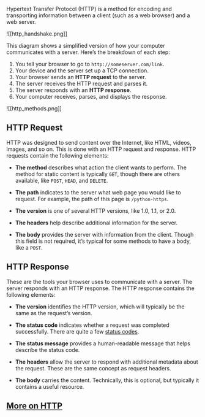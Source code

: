 Hypertext Transfer Protocol (HTTP) is a method for encoding and transporting information between a client (such as a web browser) and a web server.

![[http_handshake.png]]

This diagram shows a simplified version of how your computer communicates with a server. Here’s the breakdown of each step:

1. You tell your browser to go to `http://someserver.com/link`.
2. Your device and the server set up a TCP connection.
3. Your browser sends an **HTTP request** to the server.
4. The server receives the HTTP request and parses it.
5. The server responds with an **HTTP response**.
6. Your computer receives, parses, and displays the response.

![[http_methods.png]]

## HTTP Request

HTTP was designed to send content over the Internet, like HTML, videos, images, and so on. This is done with an HTTP request and response. HTTP requests contain the following elements:

- **The method** describes what action the client wants to perform. The method for static content is typically `GET`, though there are others available, like `POST`, `HEAD`, and `DELETE`.

- **The path** indicates to the server what web page you would like to request. For example, the path of this page is `/python-https`.

- **The version** is one of several HTTP versions, like 1.0, 1.1, or 2.0. 

- **The headers** help describe additional information for the server.

- **The body** provides the server with information from the client. Though this field is not required, it’s typical for some methods to have a body, like a `POST`.

## HTTP Response

These are the tools your browser uses to communicate with a server. The server responds with an HTTP response. The HTTP response contains the following elements:

- **The version** identifies the HTTP version, which will typically be the same as the request’s version.

- **The status code** indicates whether a request was completed successfully. There are quite a few [status codes](https://www.restapitutorial.com/httpstatuscodes.html).

- **The status message** provides a human-readable message that helps describe the status code.

- **The headers** allow the server to respond with additional metadata about the request. These are the same concept as request headers.

- **The body** carries the content. Technically, this is optional, but typically it contains a useful resource.



## [More on HTTP](https://developer.mozilla.org/en-US/docs/Web/HTTP/Overview)



